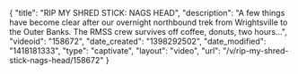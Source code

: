 {
    "title": "RIP MY SHRED STICK: NAGS HEAD",
    "description": "A few things have become clear after our overnight northbound trek from Wrightsville to the Outer Banks. The RMSS crew survives off coffee, donuts, two hours...",
    "videoid": "158672",
    "date_created": "1398292502",
    "date_modified": "1418181333",
    "type": "captivate",
    "layout": "video",
    "url": "\/v\/rip-my-shred-stick-nags-head\/158672"
}